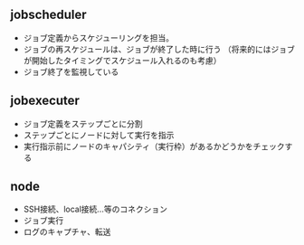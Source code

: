 ## jobscheduler

* ジョブ定義からスケジューリングを担当。
* ジョブの再スケジュールは、ジョブが終了した時に行う （将来的にはジョブが開始したタイミングでスケジュール入れるのも考慮）
* ジョブ終了を監視している

## jobexecuter

* ジョブ定義をステップごとに分割
* ステップごとにノードに対して実行を指示
* 実行指示前にノードのキャパシティ（実行枠）があるかどうかをチェックする

## node

* SSH接続、local接続…等のコネクション
* ジョブ実行
* ログのキャプチャ、転送